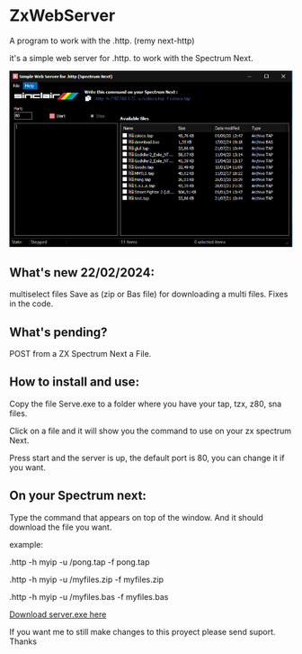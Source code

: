 # ZxWebServer
A program to work with the .http. (remy next-http)

it's a simple web server for .http. to work with the Spectrum Next.

![screen short](img/Captura.PNG)

What's new 22/02/2024:
--------------
multiselect files
Save as (zip or Bas file) for downloading a multi files.
Fixes in the code.

What's pending?
----------------
POST from a ZX Spectrum Next a File.

How to install and use:
--------------
Copy the file Serve.exe to a folder where you have your tap, tzx, z80, sna files. 

Click on a file and it will show you the command to use on your zx spectrum Next.

Press start and the server is up, the default port is 80, you can change it if you want.

On your Spectrum next:
----------------------
Type the command that appears on top of the window. And it should download the file you want.

example: 

.http -h myip -u /pong.tap -f pong.tap

.http -h myip -u /myfiles.zip -f myfiles.zip

.http -h myip -u /myfiles.bas -f myfiles.bas

[Download server.exe here](Win32/Release/Server.exe)

If you want me to still make changes to this proyect please send suport. Thanks
